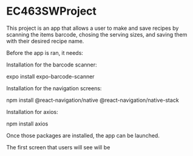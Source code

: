 # EC463SWProject


This project is an app that allows a user to make and save recipes by scanning the items barcode, chosing the serving sizes, and saving them with their desired recipe name. 


Before the app is ran, it needs:


Installation for the barcode scanner:

expo install expo-barcode-scanner 

Installation for the navigation screens:

npm install @react-navigation/native @react-navigation/native-stack 

Installation for axios:

npm install axios

Once those packages are installed, the app can be launched. 

The first screen that users will see will be 
